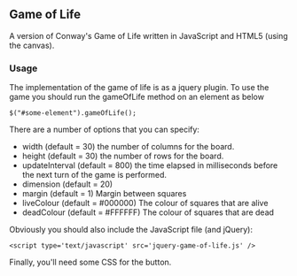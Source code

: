 ## Game of Life

A version of Conway's Game of Life written in JavaScript and HTML5 (using the canvas).

### Usage

The implementation of the game of life is as a jquery plugin. To use the game you should run the gameOfLife method
on an element as below

    $("#some-element").gameOfLife();

There are a number of options that you can specify:

* width (default = 30) the number of columns for the board.
* height (default = 30) the number of rows for the board.
* updateInterval (default = 800) the time elapsed in milliseconds before the next turn of the game is performed.
* dimension (default = 20)
* margin (default = 1) Margin between squares
* liveColour (default = #000000) The colour of squares that are alive
* deadColour (default = #FFFFFF) The colour of squares that are dead

Obviously you should also include the JavaScript file (and jQuery):

    <script type='text/javascript' src='jquery-game-of-life.js' />
    
Finally, you'll need some CSS for the button.

